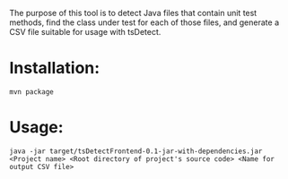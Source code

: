 The purpose of this tool is to detect Java files that contain unit test methods, find the
class under test for each of those files, and generate a CSV file suitable for usage with
tsDetect.

# Installation:
``
mvn package
``


# Usage:
``
java -jar target/tsDetectFrontend-0.1-jar-with-dependencies.jar <Project name> <Root directory of project's source code> <Name for output CSV file>
``

